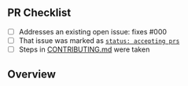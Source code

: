 <!-- 👋 Hi, thanks for sending a PR to datree! 💖.
Please fill out all fields below and make sure each item is true and [x] checked.
Otherwise we may not be able to review your PR. -->

## PR Checklist

- [ ] Addresses an existing open issue: fixes #000
- [ ] That issue was marked as [`status: accepting prs`](https://github.com/theodesp/datree/issues?q=is%3Aopen+is%3Aissue+label%3A%22status%3A+accepting+prs%22)
- [ ] Steps in [CONTRIBUTING.md](https://github.com/theodesp/datree/blob/main/.github/CONTRIBUTING.md) were taken

## Overview

<!-- Description of what is changed and how the code change does that. -->

